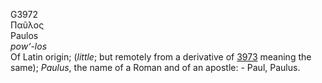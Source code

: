 G3972  
Παῦλος  
Paulos  
*pow‘-los*  
Of Latin origin; (*little*; but remotely from a derivative of
[3973](g3973) meaning the same); *Paulus*, the name of a Roman and of an
apostle: - Paul, Paulus.  
